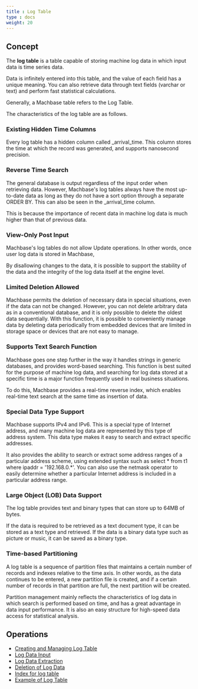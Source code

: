 ```yaml
---
title : Log Table
type : docs
weight: 20
---
```


## Concept

The **log table** is a table capable of storing machine log data in which input data is time series data.

Data is infinitely entered into this table, and the value of each field has a unique meaning. 
You can also retrieve data through text fields (varchar or text) and perform fast statistical calculations.

Generally, a Machbase table refers to the Log Table.

The characteristics of the log table are as follows.


### Existing Hidden Time Columns

Every log table has a hidden column called _arrival_time. 
This column stores the time at which the record was generated, and supports nanosecond precision.

### Reverse Time Search

The general database is output regardless of the input order when retrieving data. 
However, Machbase's log tables always have the most up-to-date data as long as they do not have a sort option through a separate ORDER BY. 
This can also be seen in the _arrival_time column.

This is because the importance of recent data in machine log data is much higher than that of previous data.

### View-Only Post Input

Machbase's log tables do not allow Update operations. In other words, once user log data is stored in Machbase,

By disallowing changes to the data, it is possible to support the stability of the data and the integrity of the log data itself at the engine level.

### Limited Deletion Allowed

Machbase permits the deletion of necessary data in special situations, even if the data can not be changed.
However, you can not delete arbitrary data as in a conventional database, and it is only possible to delete the oldest data sequentially.
With this function, it is possible to conveniently manage data by deleting data periodically from embedded devices that are limited in storage space or devices that are not easy to manage.

### Supports Text Search Function

Machbase goes one step further in the way it handles strings in generic databases, and provides word-based searching.
This function is best suited for the purpose of machine log data, and searching for log data stored at a specific time is a major function frequently used in real business situations.

To do this, Machbase provides a real-time reverse index, which enables real-time text search at the same time as insertion of data.

### Special Data Type Support

Machbase supports IPv4 and IPv6. This is a special type of Internet address, and many machine log data are represented by this type of address system.
This data type makes it easy to search and extract specific addresses.

It also provides the ability to search or extract some address ranges of a particular address scheme, using extended syntax such as select * from t1 where ipaddr = '192.168.0.*'.
You can also use the netmask operator to easily determine whether a particular Internet address is included in a particular address range.

### Large Object (LOB) Data Support

The log table provides text and binary types that can store up to 64MB of bytes.

If the data is required to be retrieved as a text document type, it can be stored as a text type and retrieved.
If the data is a binary data type such as picture or music, it can be saved as a binary type.

### Time-based Partitioning

A log table is a sequence of partition files that maintains a certain number of records and indexes relative to the time axis.
In other words, as the data continues to be entered, a new partition file is created, and if a certain number of records in that partition are full, the next partition will be created.

Partition management mainly reflects the characteristics of log data in which search is performed based on time, and has a great advantage in data input performance.
It is also an easy structure for high-speed data access for statistical analysis.


## Operations

* [Creating and Managing Log Table](./create-drop)
* [Log Data Input](./insert)
* [Log Data Extraction](./extract)
* [Deletion of Log Data](./delete)
* [Index for log table](./log-index)
* [Example of Log Table](./ex)




